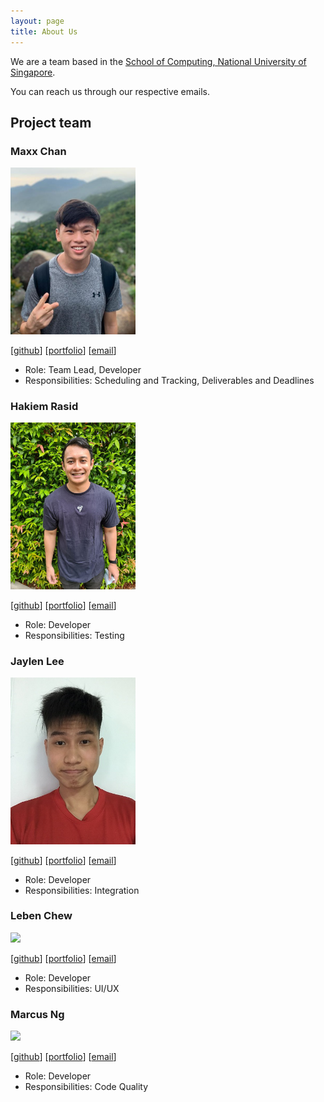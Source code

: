 ```yaml
---
layout: page
title: About Us
---
```


We are a team based in the [School of Computing, National University of Singapore](http://www.comp.nus.edu.sg).

You can reach us through our respective emails.

## Project team

### Maxx Chan

<img src="images/maxxyh.png" width="200px">

[[github](https://github.com/maxxyh)]
[[portfolio](team/maxxyh.md)]
[[email](mailto:maxxchan@u.nus.edu)]

* Role: Team Lead, Developer
* Responsibilities: Scheduling and Tracking, Deliverables and Deadlines

### Hakiem Rasid

<img src="images/hakiem526.png" width="200px">

[[github](http://github.com/hakiem526)]
[[portfolio](team/hakiem526.md)]
[[email](mailto:e0325825@u.nus.edu)]

* Role: Developer
* Responsibilities: Testing

### Jaylen Lee

<img src="images/jaylenlee.png" width="200px">

[[github](http://github.com/Jaylenlee)] 
[[portfolio](team/jaylenlee.md)]
[[email](mailto:e0424677@u.nus.edu)]

* Role: Developer
* Responsibilities: Integration

### Leben Chew

<img src="images/lebencwb.png" width="200px">

[[github](http://github.com/lebencwb)]
[[portfolio](team/lebencwb.md)]
[[email](mailto:leben.chew@u.nus.edu)]

* Role: Developer
* Responsibilities: UI/UX

### Marcus Ng

<img src="images/johndoe.png" width="200px">

[[github](http://github.com/marcus2k)]
[[portfolio](team/marcus2k.md)]
[[email](mailto:marcus@u.nus.edu)]

* Role: Developer
* Responsibilities: Code Quality
